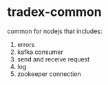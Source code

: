 # tradex-common
common for nodejs that includes:
 1. errors
 2. kafka consumer
 3. send and receive request
 4. log
 5. zookeeper connection
